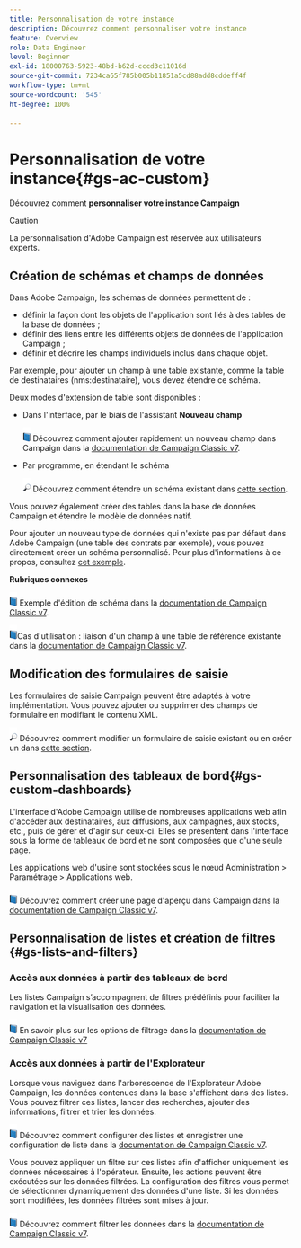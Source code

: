 ```yaml
---
title: Personnalisation de votre instance
description: Découvrez comment personnaliser votre instance
feature: Overview
role: Data Engineer
level: Beginner
exl-id: 18000763-5923-48bd-b62d-cccd3c11016d
source-git-commit: 7234ca65f785b005b11851a5cd88add8cddeff4f
workflow-type: tm+mt
source-wordcount: '545'
ht-degree: 100%

---
```


# Personnalisation de votre instance{#gs-ac-custom}

Découvrez comment **personnaliser votre instance Campaign**

>[!CAUTION]
>
>La personnalisation d&#39;Adobe Campaign est réservée aux utilisateurs experts.

## Création de schémas et champs de données

Dans Adobe Campaign, les schémas de données permettent de :

* définir la façon dont les objets de l&#39;application sont liés à des tables de la base de données ;
* définir des liens entre les différents objets de données de l&#39;application Campaign ;
* définir et décrire les champs individuels inclus dans chaque objet.

Par exemple, pour ajouter un champ à une table existante, comme la table de destinataires (nms:destinataire), vous devez étendre ce schéma.

Deux modes d&#39;extension de table sont disponibles :

* Dans l&#39;interface, par le biais de l&#39;assistant **Nouveau champ**

   ![](../assets/do-not-localize/book.png) Découvrez comment ajouter rapidement un nouveau champ dans Campaign dans la [documentation de Campaign Classic v7](https://experienceleague.adobe.com/docs/campaign-classic/using/configuring-campaign-classic/editing-schemas/new-field-wizard.html?lang=fr#configuring-campaign-classic).

* Par programme, en étendant le schéma

   ![](../assets/do-not-localize/glass.png) Découvrez comment étendre un schéma existant dans [cette section](../dev/extend-schema.md).


Vous pouvez également créer des tables dans la base de données Campaign et étendre le modèle de données natif.

Pour ajouter un nouveau type de données qui n&#39;existe pas par défaut dans Adobe Campaign (une table des contrats par exemple), vous pouvez directement créer un schéma personnalisé. Pour plus d&#39;informations à ce propos, consultez [cet exemple](../dev/create-schema.md#example--creating-a-contract-table).

**Rubriques connexes**

![](../assets/do-not-localize/book.png) Exemple d&#39;édition de schéma dans la [documentation de Campaign Classic v7](https://experienceleague.adobe.com/docs/campaign-classic/using/configuring-campaign-classic/editing-schemas/examples-of-schemas-edition.html?lang=fr#configuring-campaign-classic).

![](../assets/do-not-localize/book.png)Cas d&#39;utilisation : liaison d&#39;un champ à une table de référence existante dans la [documentation de Campaign Classic v7](https://experienceleague.adobe.com/docs/campaign-classic/using/configuring-campaign-classic/editing-schemas/examples-of-schemas-edition.html?lang=fr#uc-link).


## Modification des formulaires de saisie

Les formulaires de saisie Campaign peuvent être adaptés à votre implémentation. Vous pouvez ajouter ou supprimer des champs de formulaire en modifiant le contenu XML.

![](../assets/do-not-localize/glass.png) Découvrez comment modifier un formulaire de saisie existant ou en créer un dans [cette section](../dev/forms.md).

## Personnalisation des tableaux de bord{#gs-custom-dashboards}

L&#39;interface d&#39;Adobe Campaign utilise de nombreuses applications web afin d&#39;accéder aux destinataires, aux diffusions, aux campagnes, aux stocks, etc., puis de gérer et d&#39;agir sur ceux-ci. Elles se présentent dans l&#39;interface sous la forme de tableaux de bord et ne sont composées que d&#39;une seule page.

Les applications web d&#39;usine sont stockées sous le nœud Administration > Paramétrage > Applications web.

![](../assets/do-not-localize/book.png) Découvrez comment créer une page d&#39;aperçu dans Campaign dans la [documentation de Campaign Classic v7](https://experienceleague.adobe.com/docs/campaign-classic/using/designing-content/web-applications/use-cases--creating-overviews.html?lang=fr#creating-a-single-page-web-application).


## Personnalisation de listes et création de filtres {#gs-lists-and-filters}

### Accès aux données à partir des tableaux de bord

Les listes Campaign s’accompagnent de filtres prédéfinis pour faciliter la navigation et la visualisation des données.

![](../assets/do-not-localize/book.png) En savoir plus sur les options de filtrage dans la [documentation de Campaign Classic v7](https://experienceleague.adobe.com/docs/campaign-classic/using/getting-started/filtering-data/filtering-options.html?lang=fr#about-filtering)


### Accès aux données à partir de l&#39;Explorateur

Lorsque vous naviguez dans l&#39;arborescence de l&#39;Explorateur Adobe Campaign, les données contenues dans la base s&#39;affichent dans des listes. Vous pouvez filtrer ces listes, lancer des recherches, ajouter des informations, filtrer et trier les données.

![](../assets/do-not-localize/book.png) Découvrez comment configurer des listes et enregistrer une configuration de liste dans la [documentation de Campaign Classic v7](https://experienceleague.adobe.com/docs/campaign-classic/using/getting-started/starting-with-adobe-campaign/campaign-workspace/adobe-campaign-ui-lists.html?lang=fr#getting-started).


Vous pouvez appliquer un filtre sur ces listes afin d&#39;afficher uniquement les données nécessaires à l&#39;opérateur. Ensuite, les actions peuvent être exécutées sur les données filtrées. La configuration des filtres vous permet de sélectionner dynamiquement des données d&#39;une liste. Si les données sont modifiées, les données filtrées sont mises à jour.

![](../assets/do-not-localize/book.png) Découvrez comment filtrer les données dans la [documentation de Campaign Classic v7](https://experienceleague.adobe.com/docs/campaign-classic/using/getting-started/filtering-data/creating-filters.html?lang=fr#typology-of-available-filters).
